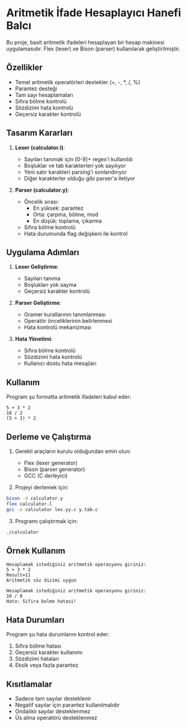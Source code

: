 # Aritmetik İfade Hesaplayıcı  Hanefi Balcı

Bu proje, basit aritmetik ifadeleri hesaplayan bir hesap makinesi uygulamasıdır. Flex (lexer) ve Bison (parser) kullanılarak geliştirilmiştir.

## Özellikler

- Temel aritmetik operatörleri destekler (+, -, *, /, %)
- Parantez desteği
- Tam sayı hesaplamaları
- Sıfıra bölme kontrolü
- Sözdizimi hata kontrolü
- Geçersiz karakter kontrolü

## Tasarım Kararları

1. **Lexer (calculator.l)**:
   - Sayıları tanımak için [0-9]+ regex'i kullanıldı
   - Boşluklar ve tab karakterleri yok sayılıyor
   - Yeni satır karakteri parsing'i sonlandırıyor
   - Diğer karakterler olduğu gibi parser'a iletiyor

2. **Parser (calculator.y)**:
   - Öncelik sırası:
     - En yüksek: parantez
     - Orta: çarpma, bölme, mod
     - En düşük: toplama, çıkarma
   - Sıfıra bölme kontrolü
   - Hata durumunda flag değişkeni ile kontrol

## Uygulama Adımları

1. **Lexer Geliştirme**:
   - Sayıları tanıma
   - Boşlukları yok sayma
   - Geçersiz karakter kontrolü

2. **Parser Geliştirme**:
   - Gramer kurallarının tanımlanması
   - Operatör önceliklerinin belirlenmesi
   - Hata kontrolü mekanizması

3. **Hata Yönetimi**:
   - Sıfıra bölme kontrolü
   - Sözdizimi hata kontrolü
   - Kullanıcı dostu hata mesajları

## Kullanım

Program şu formatta aritmetik ifadeleri kabul eder:
```
5 + 3 * 2
10 / 2
(5 + 3) * 2
```

## Derleme ve Çalıştırma

1. Gerekli araçların kurulu olduğundan emin olun:
   - Flex (lexer generator)
   - Bison (parser generator)
   - GCC (C derleyici)

2. Projeyi derlemek için:
```bash
bison -d calculator.y
flex calculator.l
gcc -o calculator lex.yy.c y.tab.c
```

3. Programı çalıştırmak için:
```bash
./calculator
```

## Örnek Kullanım

```
Hesaplamak istediğiniz aritmetik operasyonu giriniz:
5 + 3 * 2
Result=11
Aritmetik söz dizimi uygun

Hesaplamak istediğiniz aritmetik operasyonu giriniz:
10 / 0
Hata: Sifira bolme hatasi!
```

## Hata Durumları

Program şu hata durumlarını kontrol eder:
1. Sıfıra bölme hatası
2. Geçersiz karakter kullanımı
3. Sözdizimi hataları
4. Eksik veya fazla parantez

## Kısıtlamalar

- Sadece tam sayılar desteklenir
- Negatif sayılar için parantez kullanılmalıdır
- Ondalıklı sayılar desteklenmez
- Üs alma operatörü desteklenmez
